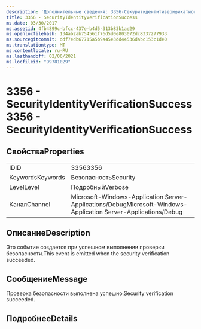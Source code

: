 ```yaml
---
description: 'Дополнительные сведения: 3356-Секуритидентитиверификатионсукцесс'
title: 3356 - SecurityIdentityVerificationSuccess
ms.date: 03/30/2017
ms.assetid: 4fb4899c-bfcc-437e-b4d5-313b83b1ae29
ms.openlocfilehash: 134ab2ab754561f76d5d0e803072dc8337277933
ms.sourcegitcommit: ddf7edb67715a5b9a45e3dd44536dabc153c1de0
ms.translationtype: MT
ms.contentlocale: ru-RU
ms.lasthandoff: 02/06/2021
ms.locfileid: "99781029"
---
```

# <a name="3356---securityidentityverificationsuccess"></a><span data-ttu-id="a5490-103">3356 - SecurityIdentityVerificationSuccess</span><span class="sxs-lookup"><span data-stu-id="a5490-103">3356 - SecurityIdentityVerificationSuccess</span></span>

## <a name="properties"></a><span data-ttu-id="a5490-104">Свойства</span><span class="sxs-lookup"><span data-stu-id="a5490-104">Properties</span></span>  
  
|||  
|-|-|  
|<span data-ttu-id="a5490-105">ID</span><span class="sxs-lookup"><span data-stu-id="a5490-105">ID</span></span>|<span data-ttu-id="a5490-106">3356</span><span class="sxs-lookup"><span data-stu-id="a5490-106">3356</span></span>|  
|<span data-ttu-id="a5490-107">Keywords</span><span class="sxs-lookup"><span data-stu-id="a5490-107">Keywords</span></span>|<span data-ttu-id="a5490-108">Безопасность</span><span class="sxs-lookup"><span data-stu-id="a5490-108">Security</span></span>|  
|<span data-ttu-id="a5490-109">Level</span><span class="sxs-lookup"><span data-stu-id="a5490-109">Level</span></span>|<span data-ttu-id="a5490-110">Подробный</span><span class="sxs-lookup"><span data-stu-id="a5490-110">Verbose</span></span>|  
|<span data-ttu-id="a5490-111">Канал</span><span class="sxs-lookup"><span data-stu-id="a5490-111">Channel</span></span>|<span data-ttu-id="a5490-112">Microsoft-Windows-Application Server-Applications/Debug</span><span class="sxs-lookup"><span data-stu-id="a5490-112">Microsoft-Windows-Application Server-Applications/Debug</span></span>|  
  
## <a name="description"></a><span data-ttu-id="a5490-113">Описание</span><span class="sxs-lookup"><span data-stu-id="a5490-113">Description</span></span>  

 <span data-ttu-id="a5490-114">Это событие создается при успешном выполнении проверки безопасности.</span><span class="sxs-lookup"><span data-stu-id="a5490-114">This event is emitted when the security verification succeeded.</span></span>  
  
## <a name="message"></a><span data-ttu-id="a5490-115">Сообщение</span><span class="sxs-lookup"><span data-stu-id="a5490-115">Message</span></span>  

 <span data-ttu-id="a5490-116">Проверка безопасности выполнена успешно.</span><span class="sxs-lookup"><span data-stu-id="a5490-116">Security verification succeeded.</span></span>  
  
## <a name="details"></a><span data-ttu-id="a5490-117">Подробнее</span><span class="sxs-lookup"><span data-stu-id="a5490-117">Details</span></span>
